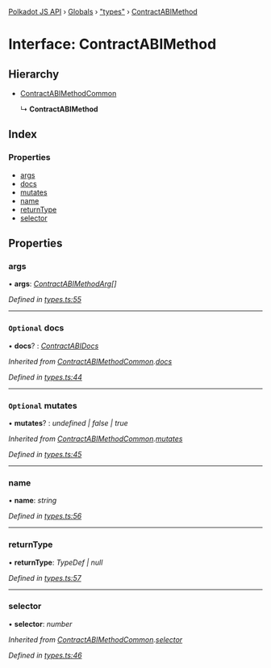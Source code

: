 [Polkadot JS API](../README.md) › [Globals](../globals.md) › ["types"](../modules/_types_.md) › [ContractABIMethod](_types_.contractabimethod.md)

# Interface: ContractABIMethod

## Hierarchy

* [ContractABIMethodCommon](_types_.contractabimethodcommon.md)

  ↳ **ContractABIMethod**

## Index

### Properties

* [args](_types_.contractabimethod.md#args)
* [docs](_types_.contractabimethod.md#optional-docs)
* [mutates](_types_.contractabimethod.md#optional-mutates)
* [name](_types_.contractabimethod.md#name)
* [returnType](_types_.contractabimethod.md#returntype)
* [selector](_types_.contractabimethod.md#selector)

## Properties

###  args

• **args**: *[ContractABIMethodArg](../modules/_types_.md#contractabimethodarg)[]*

*Defined in [types.ts:55](https://github.com/polkadot-js/api/blob/8d0f20c2a7/packages/api-contract/src/types.ts#L55)*

___

### `Optional` docs

• **docs**? : *[ContractABIDocs](../modules/_types_.md#contractabidocs)*

*Inherited from [ContractABIMethodCommon](_types_.contractabimethodcommon.md).[docs](_types_.contractabimethodcommon.md#optional-docs)*

*Defined in [types.ts:44](https://github.com/polkadot-js/api/blob/8d0f20c2a7/packages/api-contract/src/types.ts#L44)*

___

### `Optional` mutates

• **mutates**? : *undefined | false | true*

*Inherited from [ContractABIMethodCommon](_types_.contractabimethodcommon.md).[mutates](_types_.contractabimethodcommon.md#optional-mutates)*

*Defined in [types.ts:45](https://github.com/polkadot-js/api/blob/8d0f20c2a7/packages/api-contract/src/types.ts#L45)*

___

###  name

• **name**: *string*

*Defined in [types.ts:56](https://github.com/polkadot-js/api/blob/8d0f20c2a7/packages/api-contract/src/types.ts#L56)*

___

###  returnType

• **returnType**: *TypeDef | null*

*Defined in [types.ts:57](https://github.com/polkadot-js/api/blob/8d0f20c2a7/packages/api-contract/src/types.ts#L57)*

___

###  selector

• **selector**: *number*

*Inherited from [ContractABIMethodCommon](_types_.contractabimethodcommon.md).[selector](_types_.contractabimethodcommon.md#selector)*

*Defined in [types.ts:46](https://github.com/polkadot-js/api/blob/8d0f20c2a7/packages/api-contract/src/types.ts#L46)*

